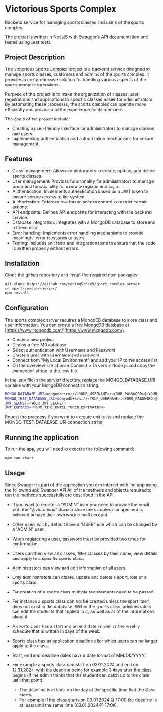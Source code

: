 # Victorious Sports Complex

Backend service for managing sports classes and users of the sports complex.

The project is written in NestJS with Swagger's API documentation and tested using Jest tests.

## Project Description

The Victorious Sports Complex project is a backend service designed to manage sports classes, customers and admins of the sports complex. It provides a comprehensive solution for handling various aspects of the sports complex operations.

Purpose of this project is to make the organization of classes, user registrations and applications to specific classes easier for administrators. By automating these processes, the sports complex can operate more efficiently and provide a better experience for its members.

The goals of the project include:

- Creating a user-friendly interface for administrators to manage classes and users.
- Implementing authentication and authorization mechanisms for secure management.

## Features

- Class management: Allows administrators to create, update, and delete sports classes.
- User management: Provides functionality for administrators to manage users and functionality for users to register and login.
- Authentication: Implements authentication based on a JWT token to ensure secure access to the system.
- Authorization: Enforces role based access control to restrict certain actions.
- API endpoints: Defines API endpoints for interacting with the backend service.
- Database integration: Integrates with a MongoDB database to store and retrieve data.
- Error handling: Implements error handling mechanisms to provide meaningful error messages to users.
- Testing: Includes unit tests and integration tests to ensure that the code is written properly without errors.

## Installation

Clone the github repository and install the required npm packages:

```bash
git clone https://github.com/codingSince9/sport-complex-server
cd sport-complex-server/
npm install
```

## Configuration

The sports complex server requires a MongoDB database to store class and user information.
You can create a free MongoDB database at [https://www.mongodb.com/](https://www.mongodb.com/).

- Create a new project
- Deploy a free M0 database
- Select authentication with Username and Password
- Create a user with username and password
- Connect from "My Local Environment" and add your IP to the access list
- On the overview site choose Connect > Drivers > Node.js and copy the connection string to the .env file

In the .env file in the server/ directory, replace the MONGO_DATABASE_URI variable with your MongoDB connection string.

```bash
MONGO_DATABASE_URI=mongodb+srv://<YOUR_USERNAME>:<YOUR_PASSWORD>@<YOUR_CLUSTER_NAME>.hhu2amy.mongodb.net/?retryWrites=true&w=majority
MONGO_TEST_DATABASE_URI=mongodb+srv://<YOUR_USERNAME>:<YOUR_PASSWORD>@<YOUR_CLUSTER_NAME>.hhu2amy.mongodb.net/?retryWrites=true&w=majority
JWT_SECRET=<YOUR_JWT_SECRET>
JWT_EXPIRES=<YOUR_TIME_UNTIL_TOKEN_EXPIRATION>
```

Repeat the proccess if you want to execute unit tests and replace the MONGO_TEST_DATABASE_URI connection string

## Running the application

To run the app, you will need to execute the following command:

```bash
npm run start
```

## Usage

Since Swagger is part of the application you can interact with the app using the following api:
[Swagger API](https://localhost:3000/api)
All of the methods and objects required to run the methods successfully are described in the API.

- If you want to register a "ADMIN" user you need to provide the email with the "@victorious" domain since the complex management is believed to have their own work e-mail account.
- Other users will by default have a "USER" role which can be changed by a "ADMIN" user.

- When registering a user, password must be provided two times for confirmation.

- Users can then view all classes, filter classes by their name, view details and apply to a specific sports class.

- Administrators can view and edit information of all users.
- Only administrators can create, update and delete a sport, role or a sports class.
- For creation of a sports class multiple requirements need to be passed.
- For instance a sports class can not be created unless the sport itself does not exist in the database.
  Within the sports class, administrators can edit the students that applied to it, as well as all of the informations about it

- A sports class has a start and an end date as well as the weekly schedule that is written in days of the week.
- Sports class has an application deadline after which users can no longer apply to the class.
- Start, end and deadline dates have a date format of MM/DD/YYYY.
- For example a sports class can start on 03.01.2024 and end on 12.31.2024. with the deadline being for example 3 days after the class begins (if the admin thinks that the student can catch up to the class until that point).
  - The deadline is at least on the day at the specific time that the class starts.
  - For example if the class starts on 03.01.2024 @ 17:00 the deadline is at least until the same time (03.01.2024 @ 17:00).
